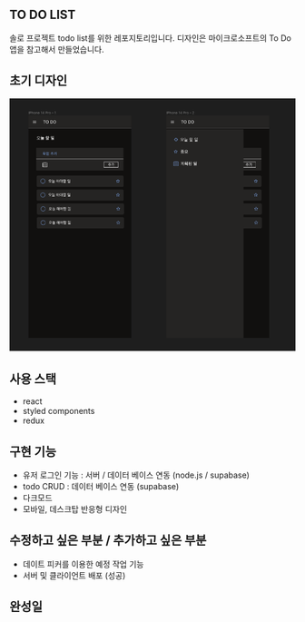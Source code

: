 ## TO DO LIST

솔로 프로젝트 todo list를 위한 레포지토리입니다.
디자인은 마이크로소프트의 To Do 앱을 참고해서 만들었습니다.

## 초기 디자인

![](./demo.png)

## 사용 스택

- react
- styled components
- redux

## 구현 기능

- 유저 로그인 기능 : 서버 / 데이터 베이스 연동 (node.js / supabase)
- todo CRUD : 데이터 베이스 연동 (supabase)
- 다크모드
- 모바일, 데스크탑 반응형 디자인

## 수정하고 싶은 부분 / 추가하고 싶은 부분

- 데이트 피커를 이용한 예정 작업 기능
- 서버 및 클라이언트 배포 (성공)

## 완성일
